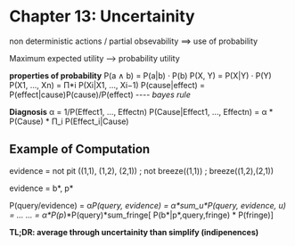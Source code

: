 # Chapter 13: Uncertainity

non deterministic actions / partial obsevability ==> use of probability

Maximum expected utility --> probability utility

**properties of probability**
P(a ∧ b) = P(a|b) · P(b)
P(X, Y) = P(X|Y) · P(Y)
P(X1, ..., Xn) = Π\*i P(Xi|X1, ..., Xi−1)
P(cause|effect) = P(effect|cause)P(cause)/P(effect) ---- _bayes rule_

**Diagnosis**
α = 1/P(Effect1, ..., Effectn)
P(Cause|Effect1, ..., Effectn) = α \* P(Cause) \* Π_i P(Effect_i|Cause)

## Example of Computation

evidence = not pit ((1,1), (1,2), (2,1)) ; not breeze((1,1)) ; breeze((1,2),(2,1))

evidence = b*, p*

P(query/evidence) = α*P(query, evidence) = α\*sum_u\*P(query, evidence, u) = ...
... = α\*P(p*)\*P(query)\*sum_fringe[ P(b*|p*,query,fringe) \* P(fringe)]

**TL;DR: average through uncertainity than simplify (indipenences)**
